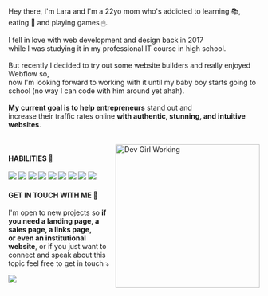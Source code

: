 <p> 
  Hey there, I'm Lara and I'm a 22yo mom who's addicted to learning 📚, eating 🍣 and playing games 🖱.
  <br><br>
  I fell in love with web development and design back in 2017 <br>
  while I was studying it in my professional IT course in high school.
  <br><br>
  But recently I decided to try out some website builders and really enjoyed Webflow so, <br>
  now I'm looking forward to working with it until my baby boy starts going to school (no way I can code with him around yet ahah).
  <br><br>
  <b>My current goal is to help entrepreneurs</b> stand out and <br>
  increase their traffic rates online <b>with authentic, stunning, and intuitive websites</b>.
</p>
<br>

<img src="https://i.imgur.com/JPbb9cS.gif" align="right" height="289px" alt="Dev Girl Working">

<h4> HABILITIES 🚀 </h4>
<p align="left">
  <img src="https://img.shields.io/badge/HTML5-E34F26?style=for-the-badge&logo=html5&logoColor=white" />
  <img src="https://img.shields.io/badge/CSS3-1572B6?style=for-the-badge&logo=css3&logoColor=white" />
  <img src="https://img.shields.io/badge/JavaScript-202020?style=for-the-badge&logo=javascript&logoColor=F7DF1E" />
  <img src="https://img.shields.io/badge/jquery-7be070.svg?style=for-the-badge&logo=jquery&logoColor=white" />
  <img src="https://img.shields.io/badge/SASS-hotpink.svg?style=for-the-badge&logo=SASS&logoColor=white" />
  <img src="https://img.shields.io/badge/php-%23777BB4.svg?style=for-the-badge&logo=php&logoColor=white" />
  <img src="https://img.shields.io/badge/mysql-3a3a3a.svg?style=for-the-badge&logo=mysql&logoColor=white" />
  <img src="https://img.shields.io/badge/figma-982ce0.svg?style=for-the-badge&logo=figma&logoColor=white" />
  <img src="https://img.shields.io/badge/Webflow-%234353FF.svg?style=for-the-badge&logo=webflow&logoColor=white" />
</p>

<h4> GET IN TOUCH WITH ME 📲 </h4>
<p align="left">
  I'm open to new projects so <b>if you need a landing page, a sales page, a links page, <br>
  or even an institutional website</b>, or if you just want to connect and speak about this topic feel free to get in touch ⤵️
</p>

<a href="https://laragraysse.com/links" alt="Lara's Website">
<img src="https://img.shields.io/badge/Portfolio-%23000000.svg?style=for-the-badge&logo=firefox&logoColor=#FF7139"/>
</a>

<!-- A LOT OF THANKS TO https://github.com/iuricode AND https://github.com/Ileriayo/markdown-badges FOR THE ICONS AND PROFILE INSPIRATION FOR GITHUB -->
